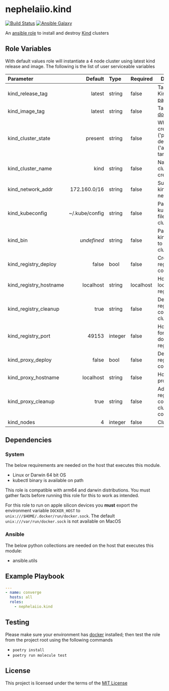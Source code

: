 # nephelaiio.kind

[![Build Status](https://github.com/nephelaiio/ansible-role-kind/workflows/molecule/badge.svg)](https://github.com/nephelaiio/ansible-role-kind/actions/workflows/molecule.yml)
[![Ansible Galaxy](http://img.shields.io/badge/ansible--galaxy-nephelaiio.kind-blue.svg)](https://galaxy.ansible.com/nephelaiio/kind/)

An [ansible role](https://galaxy.ansible.com/nephelaiio/kind) to install and destroy [Kind](https://github.com/kubernetes-sigs/kind) clusters

## Role Variables

With default values role will instantiate a 4 node cluster using latest kind release and image. The following is the list of user serviceable variables

| Parameter              |        Default | Type    | Required  | Description                                                                        |
| :--------------------- | -------------: | :------ | :-------- | ---------------------------------------------------------------------------------- |
| kind_release_tag       |         latest | string  | false     | Taken from Kind's [release page](https://github.com/kubernetes-sigs/kind/releases) |
| kind_image_tag         |         latest | string  | false     | Taken from [docker hub](https://hub.docker.com/r/kindest/node/tags)                |
| kind_cluster_state     |        present | string  | false     | Whether to create ('present') or destroy ('absent') the target cluster             |
| kind_cluster_name      |           kind | string  | false     | Name of the cluster to create/destroy                                              |
| kind_network_addr      |   172.160.0/16 | string  | false     | Subnet for kind docker network                                                     |
| kind_kubeconfig        | ~/.kube/config | string  | false     | Path to store kubeconfig file for the cluster                                      |
| kind_bin               |    _undefined_ | string  | false     | Path to store kind bin used to deploy the cluster                                  |
| kind_registry_deploy   |          false | bool    | false     | Create local registry container                                                    |
| kind_registry_hostname |      localhost | string  | localhost | Hostname for local docker registry                                                 |
| kind_registry_cleanup  |           true | string  | false     | Destroy local registry container with cluster                                      |
| kind_registry_port     |          49153 | integer | false     | Host bind port for local docker registry                                           |
| kind_proxy_deploy      |          false | bool    | false     | Deploy proxy registry container                                                    |
| kind_proxy_hostname    |      localhost | string  | false     | Hostname for proxy registry                                                        |
| kind_proxy_cleanup     |           true | string  | false     | Add proxy registry container to cluster configuration                              |
| kind_nodes             |              4 | integer | false     | Cluster size                                                                       |

## Dependencies

### System

The below requirements are needed on the host that executes this module.

- Linux or Darwin 64 bit OS
- kubectl binary is available on path

This role is compatible with arm64 and darwin distributions. You must gather facts before running this role for this to work as intended.

For this role to run on apple silicon devices you **must** export the environment variable `DOCKER_HOST` to `unix:///$HOME/.docker/run/docker.sock`. The default `unix:///var/run/docker.sock` is not available on MacOS

### Ansible

The below python collections are needed on the host that executes this module:

- ansible.utils

## Example Playbook

```yaml
---
- name: converge
  hosts: all
  roles:
    - nephelaiio.kind
```

## Testing

Please make sure your environment has [docker](https://www.docker.com) installed; then test the role from the project root using the following commands

- `poetry install`
- `poetry run molecule test`

## License

This project is licensed under the terms of the [MIT License](/LICENSE)
